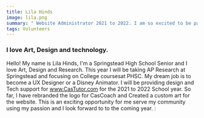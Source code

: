 ```yaml
---
title: Lila Hinds
image: lila.png
summary: " Website Administrator 2021 to 2022. I am so excited to be part of the team, Click the button below for more about me."
tags: Volunteers
---
```


### I love Art, Design and technology.

Hello! My name is Lila Hinds, I'm a Springstead High School Senior and I love Art, Design and Research. This year I will be taking AP Research at Springstead and focusing on College coursesat PHSC. My dream job is to become a UX Designer or a Disney Animator. I will be providing design and Tech support for www.CasTutor.com for the 2021 to 2022 School year. So far, I have rebranded the logo for CasCoach and Created a custom art for the website. This is an exciting opportunity for me serve my community using my passion and I look forward to
to the coming year. :
